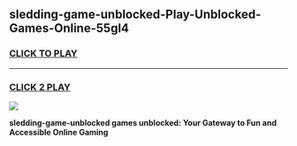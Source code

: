 
## sledding-game-unblocked-Play-Unblocked-Games-Online-55gl4
<h3>
<a href="https://premium76.site?title=sledding-game-unblocked&ref=24A">CLICK TO PLAY</a></h3>
<hr>

<h3>
<a href="https://premium76.site?title=sledding-game-unblocked&ref=24A">CLICK 2 PLAY</a>
  
</h3>

<a href="https://premium76.site?title=sledding-game-unblocked&ref=24A"><img src="https://clearcache.store/games.png"></a>


**sledding-game-unblocked games unblocked: Your Gateway to Fun and Accessible Online Gaming**
